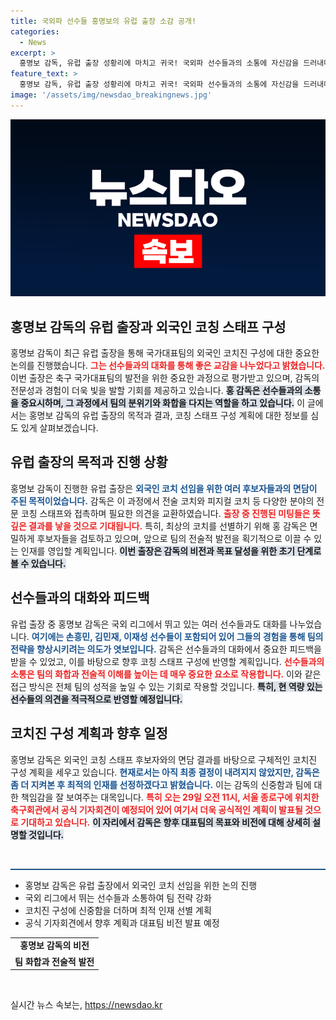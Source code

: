 ```yaml
---
title: 국외파 선수들 홍명보의 유럽 출장 소감 공개!
categories:
  - News
excerpt: >
  홍명보 감독, 유럽 출장 성황리에 마치고 귀국! 국외파 선수들과의 소통에 자신감을 드러내며, 외국인 코치진 구성도 예고했다. 29일 기자회견에서 더 많은 이야기가 공개될 예정이다!
feature_text: >
  홍명보 감독, 유럽 출장 성황리에 마치고 귀국! 국외파 선수들과의 소통에 자신감을 드러내며, 외국인 코치진 구성도 예고했다. 29일 기자회견에서 더 많은 이야기가 공개될 예정이다!
image: '/assets/img/newsdao_breakingnews.jpg'
---
```


<p><img src="/assets/img/newsdao_breakingnews.jpg" alt="ranknews 속보" /></p>

<h2 data-ke-size="size26">홍명보 감독의 유럽 출장과 외국인 코칭 스태프 구성</h2>

<p data-ke-size="size16">홍명보 감독이 최근 유럽 출장을 통해 국가대표팀의 외국인 코치진 구성에 대한 중요한 논의를 진행했습니다. <b><span style="color: #ee2323;">그는 선수들과의 대화를 통해 좋은 교감을 나누었다고 밝혔습니다.</span></b> 이번 출장은 축구 국가대표팀의 발전을 위한 중요한 과정으로 평가받고 있으며, 감독의 전문성과 경험이 더욱 빛을 발할 기회를 제공하고 있습니다. <b><span style="background-color: #21538527;">홍 감독은 선수들과의 소통을 중요시하며, 그 과정에서 팀의 분위기와 화합을 다지는 역할을 하고 있습니다.</span></b> 이 글에서는 홍명보 감독의 유럽 출장의 목적과 결과, 코칭 스태프 구성 계획에 대한 정보를 심도 있게 살펴보겠습니다.</p>

<h2 data-ke-size="size26">유럽 출장의 목적과 진행 상황</h2>

<p data-ke-size="size16">홍명보 감독이 진행한 유럽 출장은 <b><span style="color: #1a5490;">외국인 코치 선임을 위한 여러 후보자들과의 면담이 주된 목적이었습니다.</span></b> 감독은 이 과정에서 전술 코치와 피지컬 코치 등 다양한 분야의 전문 코칭 스태프와 접촉하며 필요한 의견을 교환하였습니다. <b><span style="color: #ee2323;">출장 중 진행된 미팅들은 뜻깊은 결과를 낳을 것으로 기대됩니다.</span></b> 특히, 최상의 코치를 선별하기 위해 홍 감독은 면밀하게 후보자들을 검토하고 있으며, 앞으로 팀의 전술적 발전을 획기적으로 이끌 수 있는 인재를 영입할 계획입니다. <b><span style="background-color: #21538527;">이번 출장은 감독의 비전과 목표 달성을 위한 초기 단계로 볼 수 있습니다.</span></b></p>

<h2 data-ke-size="size26">선수들과의 대화와 피드백</h2>

<p data-ke-size="size16">유럽 출장 중 홍명보 감독은 국외 리그에서 뛰고 있는 여러 선수들과도 대화를 나누었습니다. <b><span style="color: #1a5490;">여기에는 손흥민, 김민재, 이재성 선수들이 포함되어 있어 그들의 경험을 통해 팀의 전략을 향상시키려는 의도가 엿보입니다.</span></b> 감독은 선수들과의 대화에서 중요한 피드백을 받을 수 있었고, 이를 바탕으로 향후 코칭 스태프 구성에 반영할 계획입니다. <b><span style="color: #ee2323;">선수들과의 소통은 팀의 화합과 전술적 이해를 높이는 데 매우 중요한 요소로 작용합니다.</span></b> 이와 같은 접근 방식은 전체 팀의 성적을 높일 수 있는 기회로 작용할 것입니다. <b><span style="background-color: #21538527;">특히, 현 역량 있는 선수들의 의견을 적극적으로 반영할 예정입니다.</span></b></p>

<h2 data-ke-size="size26">코치진 구성 계획과 향후 일정</h2>

<p data-ke-size="size16">홍명보 감독은 외국인 코칭 스태프 후보자와의 면담 결과를 바탕으로 구체적인 코치진 구성 계획을 세우고 있습니다. <b><span style="color: #1a5490;">현재로서는 아직 최종 결정이 내려지지 않았지만, 감독은 좀 더 지켜본 후 최적의 인재를 선정하겠다고 밝혔습니다.</span></b> 이는 감독의 신중함과 팀에 대한 책임감을 잘 보여주는 대목입니다. <b><span style="color: #ee2323;">특히 오는 29일 오전 11시, 서울 종로구에 위치한 축구회관에서 공식 기자회견이 예정되어 있어 여기서 더욱 공식적인 계획이 발표될 것으로 기대하고 있습니다.</span></b> <b><span style="background-color: #21538527;">이 자리에서 감독은 향후 대표팀의 목표와 비전에 대해 상세히 설명할 것입니다.</span></b></p>

<p data-ke-size="size16">&nbsp;</p>

<hr style="height:2px; background-color:#215385; border:none;"/>

<p data-ke-size="size16"></p>

<ul>
  <li>홍명보 감독은 유럽 출장에서 외국인 코치 선임을 위한 논의 진행</li>
  <li>국외 리그에서 뛰는 선수들과 소통하여 팀 전략 강화</li>
  <li>코치진 구성에 신중함을 더하며 최적 인재 선별 계획</li>
  <li>공식 기자회견에서 향후 계획과 대표팀 비전 발표 예정</li>
</ul>

<table style="width: 100%;">
  <tr>
    <td style="text-align: center; height: 17px;"><b>홍명보 감독의 비전</b></td>
  </tr>
  <tr>
    <td style="text-align: center; height: 17px;"><b>팀 화합과 전술적 발전</b></td>
  </tr>
</table>

<p data-ke-size="size16">&nbsp;</p>
실시간 뉴스 속보는, <a href="https://newsdao.kr" rel="dofollow">https://newsdao.kr</a>



